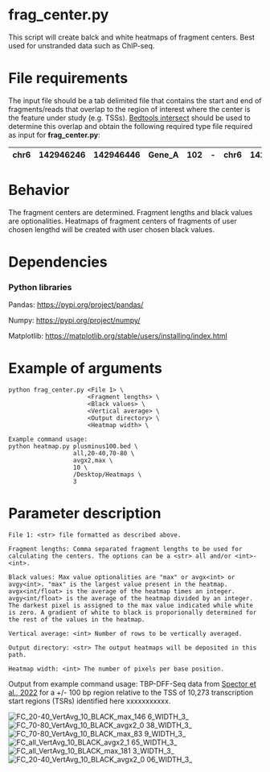 # frag_center.py #
This script will create balck and white heatmaps of fragment centers. Best used for unstranded data such as ChIP-seq.

# File requirements #
The input file should be a tab delimited file that contains the start and end of fragments/reads that overlap to the region of interest where the center is the feature under study (e.g. TSSs). [Bedtools intersect](https://bedtools.readthedocs.io/en/latest/content/tools/intersect.html) should be used to determine this overlap and obtain the following required type file required as input for **frag_center.py**:

| chr6 | 142946246 | 142946446 | Gene_A | 102 | - | chr6 | 142946247 | 142946248 | A00876:119:HW5F5DRXX:2:2207:29170:1157 | 255 | - |
| ---- |:---------:|:---------:|:------:|:---:|:-:|:----:|:---------:|:---------:|:--------------------------------------:|:---:|:-:|


# Behavior #
The fragment centers are determined. Fragment lengths and black values are optionalities. Heatmaps of fragment centers of fragments of user chosen lengthd will be created with user chosen black values. 

# Dependencies #
### Python libraries ###
Pandas: https://pypi.org/project/pandas/

Numpy: https://pypi.org/project/numpy/

Matplotlib: https://matplotlib.org/stable/users/installing/index.html

# Example of arguments #
```
python frag_center.py <File 1> \
                      <Fragment lengths> \
                      <Black values> \
                      <Vertical average> \
                      <Output directory> \
                      <Heatmap width> \

Example command usage: 
python heatmap.py plusminus100.bed \
                  all,20-40,70-80 \
                  avgx2,max \
                  10 \
                  /Desktop/Heatmaps \
                  3

```
# Parameter description #
```
File 1: <str> file formatted as described above.

Fragment lengths: Comma separated fragment lengths to be used for calculating the centers. The options can be a <str> all and/or <int>-<int>.

Black values: Max value optionalities are "max" or avgx<int> or avgy<int>. "max" is the largest value present in the heatmap. avgx<int/float> is the average of the heatmap times an integer. avgy<int/float> is the average of the heatmap divided by an integer. The darkest pixel is assigned to the max value indicated while white is zero. A gradient of white to black is proporionally determined for the rest of the values in the heatmap.

Vertical average: <int> Number of rows to be vertically averaged.

Output directory: <str> The output heatmaps will be deposited in this path. 

Heatmap width: <int> The number of pixels per base position.
```
Output from example command usage: TBP-DFF-Seq data from [Spector et al., 2022](https://www.nature.com/articles/s41467-022-29739-x) for a +/- 100 bp region relative to the TSS of 10,273 transcription start regions (TSRs) identified here xxxxxxxxxxx.

![FC_20-40_VertAvg_10_BLACK_max_146 6_WIDTH_3_](https://user-images.githubusercontent.com/38702786/166952878-83195063-9a21-4c84-a0c2-065ac92d0a43.png)
![FC_70-80_VertAvg_10_BLACK_avgx2_0 38_WIDTH_3_](https://user-images.githubusercontent.com/38702786/166952885-5a12db6c-0f69-4574-94f1-da9d11ee0449.png)
![FC_70-80_VertAvg_10_BLACK_max_83 9_WIDTH_3_](https://user-images.githubusercontent.com/38702786/166952887-0f76dcad-71d3-41ab-98b2-1f6ed055f62e.png)
![FC_all_VertAvg_10_BLACK_avgx2_1 65_WIDTH_3_](https://user-images.githubusercontent.com/38702786/166952888-7e1b1662-3104-4861-9fd8-f2213993de74.png)
![FC_all_VertAvg_10_BLACK_max_181 3_WIDTH_3_](https://user-images.githubusercontent.com/38702786/166952890-16a200bb-8eaa-4b82-a6e1-bce5060a857a.png)
![FC_20-40_VertAvg_10_BLACK_avgx2_0 06_WIDTH_3_](https://user-images.githubusercontent.com/38702786/166952892-d7d814f5-222a-489b-907f-9ed8ddf2c21c.png)
